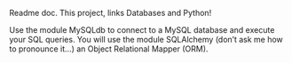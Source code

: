 Readme doc.
This project, links Databases and Python!

Use the module MySQLdb to connect to a MySQL database and execute your SQL queries.
You will use the module SQLAlchemy (don’t ask me how to pronounce it…) an Object Relational Mapper (ORM).

